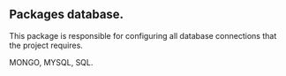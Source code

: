## Packages database.

This package is responsible for configuring all database connections that the project requires.

MONGO, MYSQL, SQL.